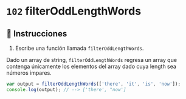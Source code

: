 # `102` filterOddLengthWords

## 📝 Instrucciones

1. Escribe una función llamada `filterOddLengthWords`.

Dado un array de string, `filterOddLengthWords` regresa un array que contenga únicamente los elementos del array dado cuya length sea números impares.

```js
var output = filterOddLengthWords(['there', 'it', 'is', 'now']);
console.log(output); // --> ['there', "now']
```
